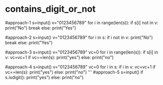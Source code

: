 # contains_digit_or_not
#approach-1
s=input()
v="0123456789"
for i in range(len(s)):
  if s[i] not in v:
    print("No")
    break
else:
  print("Yes")
  
#approach-2
s=input()
v="0123456789"
for i in s:
  if i not in v:
    print("No")
    break
else:
  print("Yes")

#approach-3
s=input()
v="0123456789"
vc=0
for i in range(len(s)):
  if s[i] in v:
    vc=vc+1
if vc==len(s):
  print("yes")
else:
  print("no")

#approach-4
s=input()
v="0123456789"
vc=0
for i in s:
  if i in v:
    vc=vc+1
if vc==len(s):
  print("yes")
else:
  print("no")
'''
#approach-5
s=input()
if s.isdigit():
  print("yes")
else:
  print("no")
